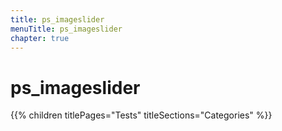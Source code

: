 ```yaml
---
title: ps_imageslider
menuTitle: ps_imageslider
chapter: true
---
```


# ps_imageslider

{{% children titlePages="Tests" titleSections="Categories" %}}
